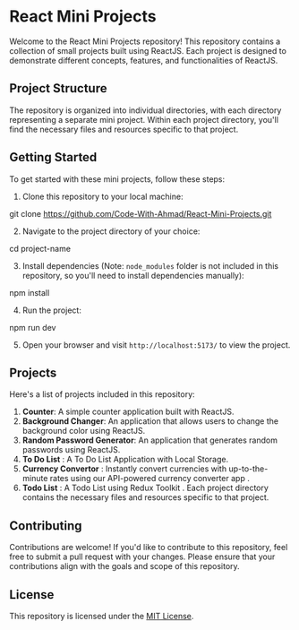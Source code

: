 # React Mini Projects

Welcome to the React Mini Projects repository! This repository contains a collection of small projects built using ReactJS. Each project is designed to demonstrate different concepts, features, and functionalities of ReactJS.

## Project Structure

The repository is organized into individual directories, with each directory representing a separate mini project. Within each project directory, you'll find the necessary files and resources specific to that project.

## Getting Started

To get started with these mini projects, follow these steps:

1. Clone this repository to your local machine:

git clone https://github.com/Code-With-Ahmad/React-Mini-Projects.git

2. Navigate to the project directory of your choice:

cd project-name

3. Install dependencies (Note: `node_modules` folder is not included in this repository, so you'll need to install dependencies manually):

npm install

4. Run the project:

npm run dev

5. Open your browser and visit `http://localhost:5173/` to view the project.

## Projects

Here's a list of projects included in this repository:

1. **Counter**: A simple counter application built with ReactJS.
2. **Background Changer**: An application that allows users to change the background color using ReactJS.
3. **Random Password Generator**: An application that generates random passwords using ReactJS.
4. **To Do List** : A To Do List Application with Local Storage.
5. **Currency Convertor** : Instantly convert currencies with up-to-the-minute rates using our API-powered currency converter app .
6. **Todo List** : A Todo List using Redux Toolkit .
Each project directory contains the necessary files and resources specific to that project.

## Contributing

Contributions are welcome! If you'd like to contribute to this repository, feel free to submit a pull request with your changes. Please ensure that your contributions align with the goals and scope of this repository.

## License

This repository is licensed under the [MIT License](LICENSE).
